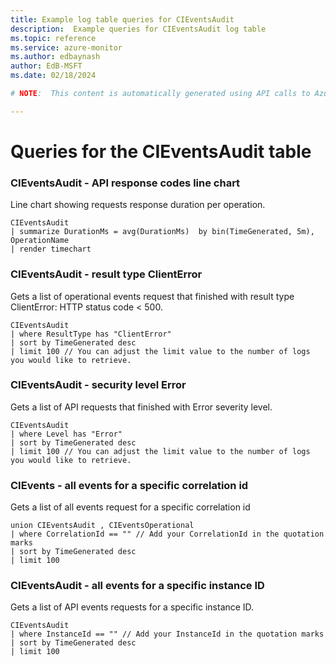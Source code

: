 ```yaml
---
title: Example log table queries for CIEventsAudit
description:  Example queries for CIEventsAudit log table
ms.topic: reference
ms.service: azure-monitor
ms.author: edbaynash
author: EdB-MSFT
ms.date: 02/18/2024

# NOTE:  This content is automatically generated using API calls to Azure. Any edits made on these files will be overwritten in the next run of the script. 

---
```


# Queries for the CIEventsAudit table


### CIEventsAudit - API response codes line chart  


Line chart showing requests response duration per operation.  

```query
CIEventsAudit
| summarize DurationMs = avg(DurationMs)  by bin(TimeGenerated, 5m), OperationName
| render timechart
```



### CIEventsAudit - result type ClientError  


Gets a list of operational events request that finished with result type ClientError: HTTP status code < 500.  

```query
CIEventsAudit
| where ResultType has "ClientError"
| sort by TimeGenerated desc
| limit 100 // You can adjust the limit value to the number of logs you would like to retrieve.
```



### CIEventsAudit - security level Error  


Gets a list of API requests that finished with Error severity level.  

```query
CIEventsAudit
| where Level has "Error"
| sort by TimeGenerated desc
| limit 100 // You can adjust the limit value to the number of logs you would like to retrieve.
```



### CIEvents - all events for a specific correlation id  


Gets a list of all events request for a specific correlation id  

```query
union CIEventsAudit , CIEventsOperational
| where CorrelationId == "" // Add your CorrelationId in the quotation marks
| sort by TimeGenerated desc
| limit 100
```



### CIEventsAudit - all events for a specific instance ID  


Gets a list of API events requests for a specific instance ID.  

```query
CIEventsAudit
| where InstanceId == "" // Add your InstanceId in the quotation marks
| sort by TimeGenerated desc
| limit 100
```

